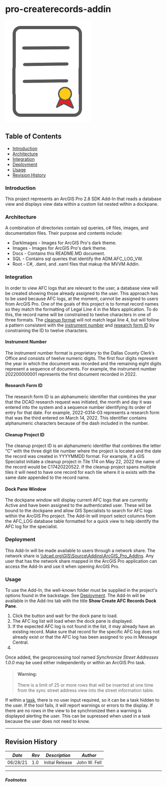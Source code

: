 ﻿# pro-createrecords-addin

![Create Records AddIn](../Images/create_records_image.png)

## Table of Contents
* [Introduction](#introduction)
* [Architecture](#architecture)
* [Integration](#integration)
* [Deployment](#deployment)
* [Usage](#usage)
* [Revision History](#revision-history)

### Introduction
This project represents an ArcGIS Pro 2.8 SDK Add-In that reads a database view and 
displays view data within a custom list nested within a dockpane.

### Architecture
A combination of directories contain sql queries, c# files, images, and documentation files.
Their purpose and contents include:

 * DarkImages - Images for ArcGIS Pro's dark theme.
 * Images - Images for ArcGIS Pro's dark theme.
 * Docs - Contains this README.MD document.
 * SQL - Contains sql queries that identify the ADM.AFC_LOG_VW.
 * Root - C#, .daml, and .xaml files that makup the MVVM Addin.

### Integration
In order to view AFC logs that are relevant to the user, 
a database view will be created showing those already assigned 
to the user. This approach has to be used because AFC logs, 
at the moment, cannot be assigned to users from ArcGIS Pro.
One of the goals of this project is to format record names so they
 match the formatting of Legal Line 4 in the Mars application. 
To do this, the record name will be constrained to twelve characters
 in one of three formats. The [cleanup format](#Cleanup_Project_ID) 
will not match legal line 4, but will follow a pattern consistent with 
the [instrument number](#Instrument_Number) and [research form ID](#Research_Form_ID)
by constraining the ID to twelve characters.

#### Instrument Number

The instrument number format is proprietary to the Dallas County Clerk’s
Office and consists of twelve numeric digits. The first four digits 
represent the year in which the document was recorded and the remaining
eight digits represent a sequence of documents. For example, the instrument
number 202200000001 represents the first document recorded in 2022.

#### Research Form ID

The research form ID is an alphanumeric identifier that combines the year
that the DCAD research request was initiated, the month and day it was 
entered into the system and a sequence number identifying its order of 
entry for that date. For example, 2022-0314-03 represents a research form 
that was the third entered on March 14, 2022. This identifier contains 
alphanumeric characters because of the dash included in the number. 

#### Cleanup Project ID

The cleanup project ID is an alphanumeric identifier that combines the 
letter “C” with the three digit tile number where the project is located 
and the date the record was created in YYYYMMDD format. For example, if a 
GIS Specialist initiate a cleanup project in Tile 174 on May 22, 2022 the 
name of the record would be C17420220522. If the cleanup project spans 
multiple tiles it will need to have one record for each tile where it is 
exists with the same date appended to the record name.

#### Dock Pane Window
The dockpane window will display current AFC logs that are currently 
Active and have been assigned to the authenticated user. These will be 
bound to the dockpane and allow GIS Specialists to search for AFC logs 
within the ArcGIS Pro project. The Add-In will import select columns 
from the AFC_LOG database table formatted for a quick view to help 
identify the AFC log for the specialist. 


### Deployment
This Add-In will be made available to users through a network share. 
The network share is [\\\\dcad.org\GIS\Source\Addins\ArcGIS_Pro_AddIns](#\\dcad.org\GIS\Source\Addins\ArcGIS_Pro_AddIns). 
Any user that has the network share mapped in the ArcGIS Pro 
application can access the Add-In and use it when opening ArcGIS Pro.

### Usage
To use the Add-In, the well-known folder must be supplied in the project's options
found in the backstage. See [Deployment](#Deployment). The Add-In will be available
in the Add-Ins tab with the title **Show Create AFC Records Dock Pane**.

 1. Click the button and wait for the dock pane to load.
 2. The AFC log list will load when the dock pane is displayed.
 3. If the expected AFC log is not found in the list, it may already have 
    an existing record. Make sure that record for the specific AFC log does 
    not already exist or that the AFC log has been assigned to you in Message 
    Central.
 4. 


Once added, the geoprocessing tool named *Synchronize Street Addresses 1.0.0* may be used 
either independently or within an ArcGIS Pro task. 


> #### Warning: 
> There is a limit of 25 or more rows that will be inserted at one time from the sync street address view into the street information table.
> 

If within a [task](https://bit.ly/3f1EpUC), there is no user input
required, so it can be a task hidden to the user. If the tool fails, it will report
warnings or errors to the display. If there are no rows in the view to 
be synchronized then a warning is displayed alerting the user. This can
be supressed when used in a task because the user does not need to know.







----
## Revision History

|*Date*|*Rev*|*Description*|*Author*|
|------|-----|-------------|--------|
|06/28/21|1.0 |Initial Release |John W. Fell |



----
##### Footnotes
